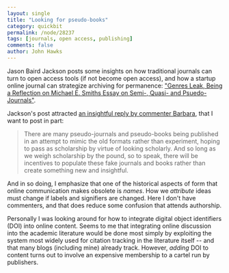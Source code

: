 ```yaml
---
layout: single 
title: "Looking for pseudo-books" 
category: quickbit
permalink: /node/28237
tags: [journals, open access, publishing] 
comments: false 
author: John Hawks 
---
```



Jason Baird Jackson posts some insights on how traditional journals can turn to open access tools (if not become open access), and how a startup online journal can strategize archiving for permanence: <a href="http://jasonbairdjackson.com/2011/11/04/genres-leak-being-a-reflection-on-michael-e-smiths-essay-on-semi-quasi-and-psuedo-journals/">"Genres Leak, Being a Reflection on Michael E. Smiths Essay on Semi-, Quasi- and Psuedo- Journals"</a>. 

Jackson's post attracted <a href="http://jasonbairdjackson.com/2011/11/04/genres-leak-being-a-reflection-on-michael-e-smiths-essay-on-semi-quasi-and-psuedo-journals/#comment-1257">an insightful reply by commenter Barbara</a>, that I want to post in part: 

<blockquote>There are many pseudo-journals and pseudo-books being published in an attempt to mimic the old formats rather than experiment, hoping to pass as scholarship by virtue of looking scholarly. And so long as we weigh scholarship by the pound, so to speak, there will be incentives to populate these fake journals and books rather than create something new and insightful.</blockquote>

And in so doing, I emphasize that one of the historical aspects of form that online communication makes obsolete is <em>names</em>. How we <em>attribute</em> ideas must change if labels and signifiers are changed. Here I don't have commenters, and that does reduce some confusion that attends authorship. 

Personally I was looking around for how to integrate digital object identifiers (DOI) into online content. Seems to me that integrating online discussion into the academic literature would be done most simply by exploiting the system most widely used for citation tracking in the literature itself -- and that many blogs (including mine) already track. However, <em>adding</em> DOI to content turns out to involve an expensive membership to a cartel run by publishers. 




